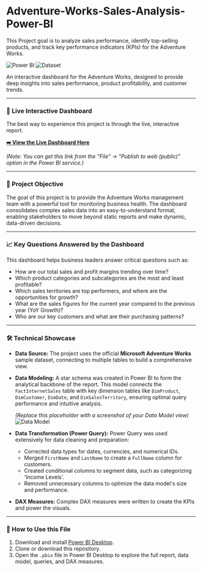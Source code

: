 # Adventure-Works-Sales-Analysis-Power-BI
This Project goal is to analyze sales performance, identify top-selling products, and track key performance indicators (KPIs) for the Adventure Works.

![Power BI](https://img.shields.io/badge/Power%20BI-F2C811?style=for-the-badge&logo=powerbi&logoColor=black)
![Dataset](https://img.shields.io/badge/Dataset-AdventureWorks-blue?style=for-the-badge)

An interactive dashboard for the Adventure Works, designed to provide deep insights into sales performance, product profitability, and customer trends.

---

### 🔴 Live Interactive Dashboard
The best way to experience this project is through the live, interactive report.

**[➡️ View the Live Dashboard Here](https://app.powerbi.com/view?r=eyJrIjoiYOUR_PUBLIC_LINK_HEREIiwi...)**

*(Note: You can get this link from the "File" -> "Publish to web (public)" option in the Power BI service.)*

---

### 🎯 Project Objective

The goal of this project is to provide the Adventure Works management team with a powerful tool for monitoring business health. The dashboard consolidates complex sales data into an easy-to-understand format, enabling stakeholders to move beyond static reports and make dynamic, data-driven decisions.

---

### 📈 Key Questions Answered by the Dashboard

This dashboard helps business leaders answer critical questions such as:
-   How are our total sales and profit margins trending over time?
-   Which product categories and subcategories are the most and least profitable?
-   Which sales territories are top performers, and where are the opportunities for growth?
-   What are the sales figures for the current year compared to the previous year (YoY Growth)?
-   Who are our key customers and what are their purchasing patterns?

---

### 🛠️ Technical Showcase

-   **Data Source:** The project uses the official **Microsoft Adventure Works** sample dataset, connecting to multiple tables to build a comprehensive view.
-   **Data Modeling:** A star schema was created in Power BI to form the analytical backbone of the report. This model connects the `FactInternetSales` table with key dimension tables like `DimProduct`, `DimCustomer`, `DimDate`, and `DimSalesTerritory`, ensuring optimal query performance and intuitive analysis.

    *(Replace this placeholder with a screenshot of your Data Model view)*
    ![Data Model](https://placehold.co/600x400/4A5568/ffffff?text=Data+Model+Screenshot)

-   **Data Transformation (Power Query):** Power Query was used extensively for data cleaning and preparation:
    -   Corrected data types for dates, currencies, and numerical IDs.
    -   Merged `FirstName` and `LastName` to create a `FullName` column for customers.
    -   Created conditional columns to segment data, such as categorizing 'Income Levels'.
    -   Removed unnecessary columns to optimize the data model's size and performance.

-   **DAX Measures:** Complex DAX measures were written to create the KPIs and power the visuals.

---

### 🚀 How to Use this File

1.  Download and install [Power BI Desktop](https://powerbi.microsoft.com/en-us/desktop/).
2.  Clone or download this repository.
3.  Open the `.pbix` file in Power BI Desktop to explore the full report, data model, queries, and DAX measures.
